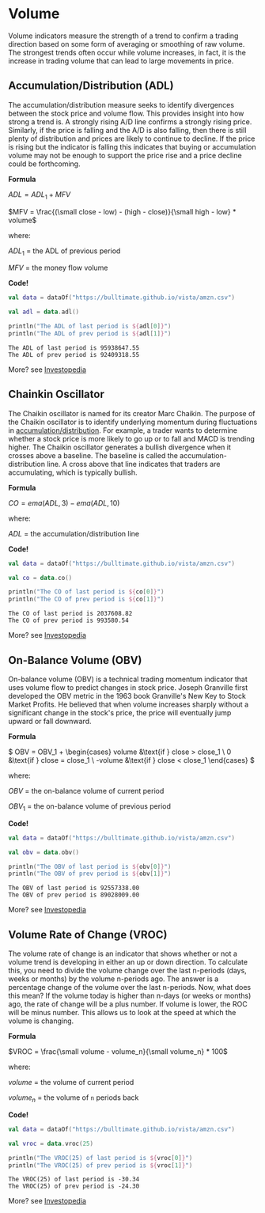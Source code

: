 # Volume

Volume indicators measure the strength of a trend to confirm a trading direction based on some form of averaging or smoothing of raw volume. The strongest trends often occur while volume increases, in fact, it is the increase in trading volume that can lead to large movements in price.

## Accumulation/Distribution (ADL)

The accumulation/distribution measure seeks to identify divergences between the stock price and volume flow. This provides insight into how strong a trend is. A strongly rising A/D line confirms a strongly rising price. Similarly, if the price is falling and the A/D is also falling, then there is still plenty of distribution and prices are likely to continue to decline. If the price is rising but the indicator is falling this indicates that buying or accumulation volume may not be enough to support the price rise and a price decline could be forthcoming.

**Formula**

$ADL = ADL_1 + MFV$

$MFV = \frac{(\small close - low) - (high - close)}{\small high - low} * volume$

where:

$ADL_1$ = the ADL of previous period

$MFV$ = the money flow volume

**Code!**

```kotlin
val data = dataOf("https://bulltimate.github.io/vista/amzn.csv")

val adl = data.adl()

println("The ADL of last period is ${adl[0]}")
println("The ADL of prev period is ${adl[1]}")
```

```console
The ADL of last period is 95938647.55
The ADL of prev period is 92409318.55
```

More? see [Investopedia](https://www.investopedia.com/terms/a/accumulationdistribution.asp)

## Chainkin Oscillator

The Chaikin oscillator is named for its creator Marc Chaikin. The purpose of the Chaikin oscillator is to identify underlying momentum during fluctuations in [accumulation/distribution](#accumulationdistribution-adl). For example, a trader wants to determine whether a stock price is more likely to go up or to fall and MACD is trending higher. The Chaikin oscillator generates a bullish divergence when it crosses above a baseline. The baseline is called the accumulation-distribution line. A cross above that line indicates that traders are accumulating, which is typically bullish.

**Formula**

$CO = ema(ADL, 3) - ema(ADL, 10)$

where:

$ADL$ = the accumulation/distribution line

**Code!**

```kotlin
val data = dataOf("https://bulltimate.github.io/vista/amzn.csv")

val co = data.co()

println("The CO of last period is ${co[0]}")
println("The CO of prev period is ${co[1]}")
```

```console
The CO of last period is 2037608.82
The CO of prev period is 993580.54
```

More? see [Investopedia](https://www.investopedia.com/terms/c/chaikinoscillator.asp)

## On-Balance Volume (OBV)

On-balance volume (OBV) is a technical trading momentum indicator that uses volume flow to predict changes in stock price. Joseph Granville first developed the OBV metric in the 1963 book Granville's New Key to Stock Market Profits. He believed that when volume increases sharply without a significant change in the stock's price, the price will eventually jump upward or fall downward.

**Formula**

$
OBV = OBV_1 + 
\begin{cases}
   volume   &\text{if } close > close_1 \\
   0        &\text{if } close = close_1 \\
   -volume  &\text{if } close < close_1
\end{cases}
$

where:

$OBV$ = the on-balance volume of current period

$OBV_1$ = the on-balance volume of previous period

**Code!**

```kotlin
val data = dataOf("https://bulltimate.github.io/vista/amzn.csv")

val obv = data.obv()

println("The OBV of last period is ${obv[0]}")
println("The OBV of prev period is ${obv[1]}")
```

```console
The OBV of last period is 92557338.00
The OBV of prev period is 89028009.00
```

More? see [Investopedia](https://www.investopedia.com/terms/o/onbalancevolume.asp)

## Volume Rate of Change (VROC)

The volume rate of change is an indicator that shows whether or not a volume trend is developing in either an up or down direction. To calculate this, you need to divide the volume change over the last n-periods (days, weeks or months) by the volume n-periods ago. The answer is a percentage change of the volume over the last n-periods. Now, what does this mean? If the volume today is higher than n-days (or weeks or months) ago, the rate of change will be a plus number. If volume is lower, the ROC will be minus number. This allows us to look at the speed at which the volume is changing.

**Formula**

$VROC = \frac{\small volume - volume_n}{\small volume_n} * 100$

where:

$volume$ = the volume of current period

$volume_n$ = the volume of `n` periods back

**Code!**

```kotlin
val data = dataOf("https://bulltimate.github.io/vista/amzn.csv")

val vroc = data.vroc(25)

println("The VROC(25) of last period is ${vroc[0]}")
println("The VROC(25) of prev period is ${vroc[1]}")
```

```console
The VROC(25) of last period is -30.34
The VROC(25) of prev period is -24.30
```

More? see [Investopedia](https://www.investopedia.com/articles/technical/02/091002.asp)